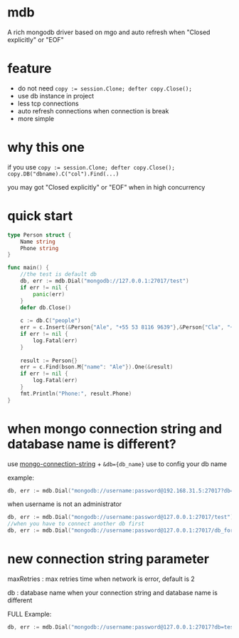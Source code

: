 # mdb

A rich mongodb driver based on mgo and auto refresh when "Closed explicitly" or "EOF"

# feature

* do not need `copy := session.Clone; defter copy.Close();`
* use db instance in project
* less tcp connections
* auto refresh connections when connection is break
* more simple

# why this one

if you use  `copy := session.Clone; defter copy.Close(); copy.DB("dbname).C("col").Find(...)` 

you may got "Closed explicitly" or "EOF"  when in high concurrency

# quick start

```go
type Person struct {
	Name string
	Phone string
}

func main() {
    //the test is default db
	db, err := mdb.Dial("mongodb://127.0.0.1:27017/test")
	if err != nil {
		panic(err)
	}
	defer db.Close()
  
	c := db.C("people")
	err = c.Insert(&Person{"Ale", "+55 53 8116 9639"},&Person{"Cla", "+55 53 8402 8510"})
	if err != nil {
		log.Fatal(err)
	}
	
	result := Person{}
	err = c.Find(bson.M{"name": "Ale"}).One(&result)
	if err != nil {
		log.Fatal(err)
	}
	fmt.Println("Phone:", result.Phone)
}
```
# when mongo connection string and database name is different?

use [mongo-connection-string](https://docs.mongodb.com/manual/reference/connection-string/) + `&db={db_name}` use  to config your db name

example:

```go
db, err := mdb.Dial("mongodb://username:password@192.168.31.5:27017?db=test")
```

when username is not an administrator

```go
db, err := mdb.Dial("mongodb://username:password@127.0.0.1:27017/test")
//when you have to connect another db first
db, err := mdb.Dial("mongodb://username:password@127.0.0.1:27017/db_for_connect?db=test")
```

# new connection string parameter

maxRetries  : max retries time  when network is error, default is 2

db          : database name when your connection string and database name is different

FULL Example:
 
```go
db, err := mdb.Dial("mongodb://username:password@127.0.0.1:27017?db=test&maxRetries=2")
```






